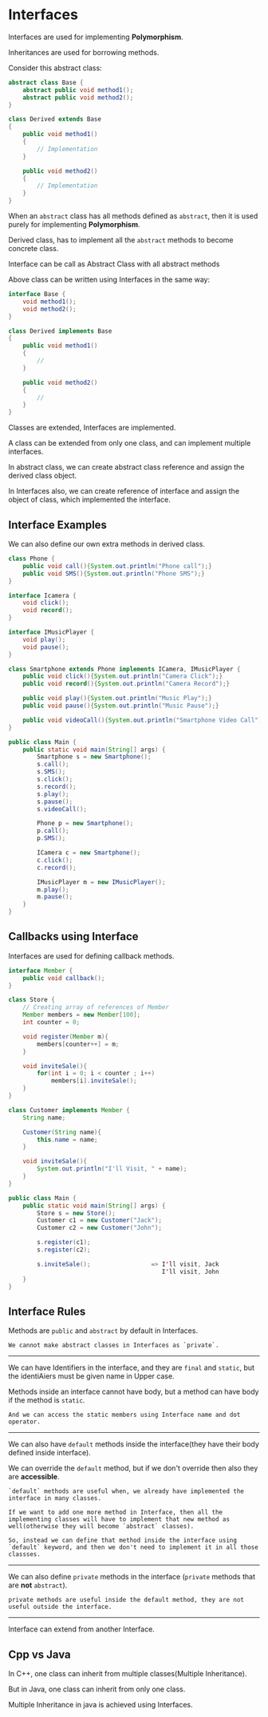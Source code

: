 # Interfaces

Interfaces are used for implementing **Polymorphism**.

Inheritances are used for borrowing methods.

Consider this abstract class:

```java
abstract class Base {
    abstract public void method1();
    abstract public void method2();
}

class Derived extends Base
{
    public void method1()
    {
        // Implementation
    }

    public void method2()
    {
        // Implementation
    }
}
```

When an `abstract` class has all methods defined as `abstract`, then it is used purely for implementing **Polymorphism**.

Derived class, has to implement all the `abstract` methods to become concrete class.

Interface can be call as Abstract Class with all abstract methods

Above class can be written using Interfaces in the same way:

```java
interface Base {
    void method1();
    void method2();
}

class Derived implements Base
{
    public void method1()
    {
        //
    }

    public void method2()
    {
        //
    }
}
```

Classes are extended, Interfaces are implemented.

A class can be extended from only one class, and can implement multiple interfaces.

In abstract class, we can create abstract class reference and assign the derived class object.

In Interfaces also, we can create reference of interface and assign the object of class, which implemented the interface.

## Interface Examples

We can also define our own extra methods in derived class.

```java
class Phone {
    public void call(){System.out.println("Phone call");}
    public void SMS(){System.out.println("Phone SMS");}
}

interface Icamera {
    void click();
    void record();
}

interface IMusicPlayer {
    void play();
    void pause();
}

class Smartphone extends Phone implements ICamera, IMusicPlayer {
    public void click(){System.out.println("Camera Click");}
    public void record(){System.out.println("Camera Record");}

    public void play(){System.out.println("Music Play");}
    public void pause(){System.out.println("Music Pause");}

    public void videoCall(){System.out.println("Smartphone Video Call");}
}

public class Main {
    public static void main(String[] args) {
        Smartphone s = new Smartphone();
        s.call();
        s.SMS();
        s.click();
        s.record();
        s.play();
        s.pause();
        s.videoCall();

        Phone p = new Smartphone();
        p.call();
        p.SMS();

        ICamera c = new Smartphone();
        c.click();
        c.record();

        IMusicPlayer m = new IMusicPlayer();
        m.play();
        m.pause();
    }
}
```

## Callbacks using Interface

Interfaces are used for defining callback methods.

```java
interface Member {
    public void callback();
}

class Store {
    // Creating array of references of Member
    Member members = new Member[100];
    int counter = 0;

    void register(Member m){
        members[counter++] = m;
    }

    void inviteSale(){
        for(int i = 0; i < counter ; i++)
            members[i].inviteSale();
    }
}

class Customer implements Member {
    String name;

    Customer(String name){
        this.name = name;
    }

    void inviteSale(){
        System.out.println("I'll Visit, " + name);
    }
}

public class Main {
    public static void main(String[] args) {
        Store s = new Store();
        Customer c1 = new Customer("Jack");
        Customer c2 = new Customer("John");

        s.register(c1);
        s.register(c2);

        s.inviteSale();                 => I'll visit, Jack
                                           I'll visit, John
    }
}
```

## Interface Rules

Methods are `public` and `abstract` by default in Interfaces.

    We cannot make abstract classes in Interfaces as `private`.

---

We can have Identifiers in the interface, and they are `final` and `static`, but the identiAiers must be given name in Upper case.

Methods inside an interface cannot have body, but a method can
have body if the method is `static`.

    And we can access the static members using Interface name and dot operator.

---

We can also have `default` methods inside the interface(they have their body defined inside interface).

We can override the `default` method, but if we don't override then also they are **accessible**.

    `default` methods are useful when, we already have implemented the interface in many classes.

    If we want to add one more method in Interface, then all the implementing classes will have to implement that new method as well(otherwise they will become `abstract` classes).

    So, instead we can define that method inside the interface using `default` keyword, and then we don't need to implement it in all those classses.

---

We can also define `private` methods in the interface (`private` methods that are **not** `abstract`).

    private methods are useful inside the default method, they are not useful outside the interface.

---

Interface can extend from another Interface.

## Cpp vs Java

In C++, one class can inherit from multiple classes(Multiple Inheritance).

But in Java, one class can inherit from only one class.

Multiple Inheritance in java is achieved using Interfaces.
